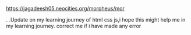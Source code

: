 https://jagadeesh05.neocities.org/morpheus/mor

.
.Update on my learning journey of html css js,i hope this might help me in my learning journey.
correct me if i have made any error
